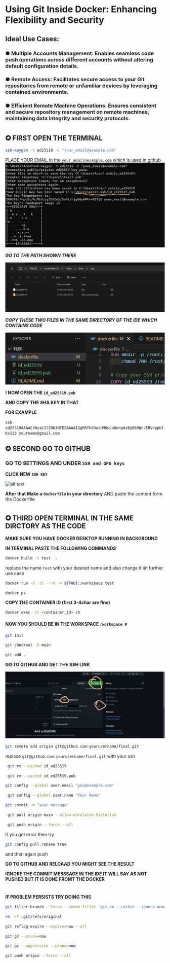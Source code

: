 # Using Git Inside Docker: Enhancing Flexibility and Security
## Ideal Use Cases:

### ● Multiple Accounts Management: Enables seamless code push operations across different accounts without altering default configuration details.

### ● Remote Access: Facilitates secure access to your Git repositories from remote or unfamiliar devices by leveraging contained environments.

### ● Efficient Remote Machine Operations: Ensures consistent and secure repository management on remote machines, maintaining data integrity and security protocols.
#
#
## ✪ FIRST OPEN THE TERMINAL 

```bash
ssh-keygen -t ed25519 -C "your_email@example.com"

```
PLACE YOUR EMAIL in the ```your_email@example.com``` which is used in github
![alt text](<Screenshot 2024-07-13 232411-1.png>)

***GO TO THE PATH SHOWN THERE***

![alt text](<Screenshot 2024-07-13 232827.png>)


***COPY THESE TWO FILES IN THE SAME DIRECTORY OF THE IDE WHICH CONTAINS CODE***


![alt text](<Screenshot 2024-07-13 233347.png>)



**! NOW OPEN THE ```id_ed25519.pub```**

**AND COPY THE SHA KEY IN THAT**

**FOR EXAMPLE** 

```ssh-ed25519AAAAC3NzaC1lZD63NTE5AAAAIGgRRTk93ulHM0wJ48mnpAzByB89Qn/ERVdppblKx123 yourname@gmail.com```



 ## ✪ SECOND GO TO GITHUB

 ### GO TO SETTINGS AND  UNDER ``SSH and GPG keys`` 

 **CLICK NEW ``SSH KEY``**

![alt text](<Screenshot 2024-07-13 234116.png>)


**After that Make a ``dockerfile`` in your directory**
AND paste the content form the Dockerfile

#
 ## ✪ THIRD OPEN TERMINAL IN THE SAME DIRCTORY AS THE CODE

 **MAKE SURE YOU HAVE DOCKER DESKTOP RUNNING IN BACKGROUND**

**IN TERMINAL PASTE THE FOLLOWING COMMANDS**

```bash
docker build -t test  .
```
replace the name ``test`` with your desired name and also change it iin further use case 


```bash
docker run -d -it --rm -v ${PWD}:/workspace test
```

```bash
docker ps 
```
**COPY THE CONTAINER ID (first 3-4char are fine)**

```bash
docker exec -it <container_id> sh
```

#### NOW YOU SHOULD BE IN THE WORKSPACE ```/workspace #```  
```bash
git init
```
```bash
git checkout -b main
```
```bash
git add .
```
**GO TO GITHUB AND GET THE SSH LINK**

![alt text](<Screenshot 2024-07-14 003236.png>)

```bash
git remote add origin git@github.com:yourusername/final.git
```

replace ```git@github.com:yourusername/final.git``` with your ssh 


```bash
 git rm --cached id_ed25519
 ```
```bash
 git rm --cached id_ed25519.pub
 ```

 ```bash
 git config --global user.email "you@example.com"
 ```
 ```bash
  git config --global user.name "Your Name"
```
```bash
git commit -m "your message"
```
```bash
 git pull origin main --allow-unrelated-histories
 ```

 ```bash
  git push origin --force --all
```

If you get error then try 
```bash
git config pull.rebase true
```
and then again push 

**GO TO GITHUB AND RELOAAD YOU MIGHT SEE THE RESULT**

****IGNORE THE COMMIT MESSSAGE IN THE IDE IT WILL SAY AS NOT PUSHED BUT IT IS DONE FROMT THE DOCKER****
#
#
#


**IF PROBLEM PERSISTS TRY DOING THIS**
```bash
git filter-branch --force --index-filter 'git rm --cached --ignore-unmatch id_ed25519 id_ed25519.pub' --prune-empty --tag-name-filter cat -- --all
```

```bash
rm -rf .git/refs/original
```

```bash
git reflog expire --expire=now --all
```

```bash
git gc --prune=now
```

```bash
git gc --aggressive --prune=now
```

```bash
git push origin --force --all
```
